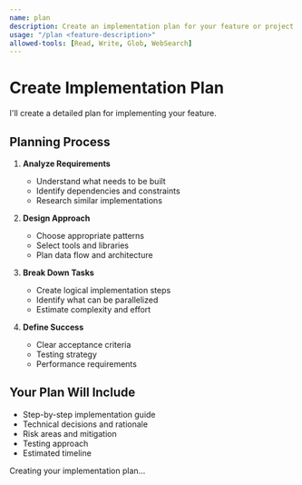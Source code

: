 ```yaml
---
name: plan
description: Create an implementation plan for your feature or project
usage: "/plan <feature-description>"
allowed-tools: [Read, Write, Glob, WebSearch]
---
```


# Create Implementation Plan

I'll create a detailed plan for implementing your feature.

## Planning Process

1. **Analyze Requirements**
   - Understand what needs to be built
   - Identify dependencies and constraints
   - Research similar implementations

2. **Design Approach**
   - Choose appropriate patterns
   - Select tools and libraries
   - Plan data flow and architecture

3. **Break Down Tasks**
   - Create logical implementation steps
   - Identify what can be parallelized
   - Estimate complexity and effort

4. **Define Success**
   - Clear acceptance criteria
   - Testing strategy
   - Performance requirements

## Your Plan Will Include

- Step-by-step implementation guide
- Technical decisions and rationale
- Risk areas and mitigation
- Testing approach
- Estimated timeline

Creating your implementation plan...